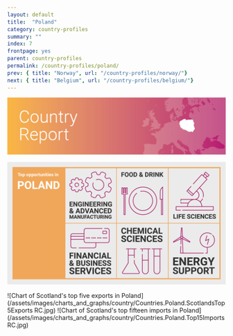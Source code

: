 ```yaml
---
layout: default
title:  "Poland"
category: country-profiles
summary: ""
index: 7
frontpage: yes
parent: country-profiles
permalink: /country-profiles/poland/
prev: { title: "Norway", url: "/country-profiles/norway/"}
next: { title: "Belgium", url: "/country-profiles/belgium/"}
---
```


![An image of Poland outlined on a map](/assets/images/country_maps/07-Poland.png)

![An infographic of top opportunities in Poland](/assets/images/country_infographics/07-Poland-top-opportunities.png)

![Chart of Scotland's top five exports in Poland](/assets/images/charts_and_graphs/country/Countries.Poland.ScotlandsTop5Exports RC.jpg)
![Chart of Scotland's top fifteen imports in Poland](/assets/images/charts_and_graphs/country/Countries.Poland.Top15Imports RC.jpg)
